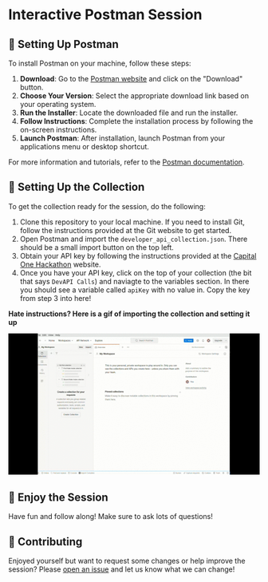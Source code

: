 # Interactive Postman Session

## 📮 Setting Up Postman

To install Postman on your machine, follow these steps:

1. **Download**: Go to the [Postman website](https://www.postman.com/) and click on the "Download" button.
2. **Choose Your Version**: Select the appropriate download link based on your operating system.
3. **Run the Installer**: Locate the downloaded file and run the installer.
4. **Follow Instructions**: Complete the installation process by following the on-screen instructions.
5. **Launch Postman**: After installation, launch Postman from your applications menu or desktop shortcut.

For more information and tutorials, refer to the [Postman documentation](https://learning.postman.com/).

## 💐 Setting Up the Collection

To get the collection ready for the session, do the following:

1. Clone this repository to your local machine. If you need to install Git, follow the instructions provided at the Git website to get started.
2. Open Postman and import the `developer_api_collection.json`. There should be a small import button on the top left.
3. Obtain your API key by following the instructions provided at the [Capital One Hackathon](https://hackathon.capitalone.co.uk/getstarted) website.
4. Once you have your API key, click on the top of your collection (the bit that says `DevAPI Calls`)  and naviagte to the variables section. In there you should see a variable called `apiKey` with no value in. Copy the key from step 3 into here!

**Hate instructions? Here is a gif of importing the collection and setting it up**

<p align="center">
  <img  src="assets/demo.gif">
</p>

## 🍿 Enjoy the Session
Have fun and follow along! Make sure to ask lots of questions! 

## 🫶 Contributing
Enjoyed yourself but want to request some changes or help improve the session? Please [open an issue](https://github.com/engage-team-projects/postman-session/issues) and let us know what we can change!


